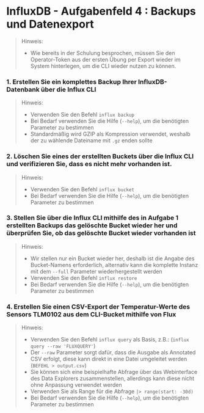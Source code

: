 # InfluxDB - Aufgabenfeld 4 : Backups und Datenexport

> Hinweis:
> - Wie bereits in der Schulung besprochen, müssen Sie den Operator-Token aus der ersten Übung per Export wieder im System hinterlegen, um die CLI wieder nutzen zu können.

### 1. Erstellen Sie ein komplettes Backup Ihrer InfluxDB-Datenbank über die Influx CLI
> Hinweis:
>
> - Verwenden Sie den Befehl `influx backup`
> - Bei Bedarf verwenden Sie die Hilfe (`--help`), um die benötigten Parameter zu bestimmen
> - Standardmäßig wird GZIP als Kompression verwendet, weshalb der zu wählende Dateiname mit `.gz` enden sollte

### 2. Löschen Sie eines der erstellten Buckets über die Influx CLI und verifizieren Sie, dass es nicht mehr vorhanden ist.
> Hinweis:
>
> - Verwenden Sie den Befehl `influx bucket`
> - Bei Bedarf verwenden Sie die Hilfe (`--help`), um die benötigten Parameter zu bestimmen

### 3. Stellen Sie über die Influx CLI mithilfe des in Aufgabe 1 erstellten Backups das gelöschte Bucket wieder her und überprüfen Sie, ob das gelöschte Bucket wieder vorhanden ist
> Hinweis:
>
> - Wir stellen nur ein Bucket wieder her, deshalb ist die Angabe des Bucket-Namens erforderlich, alternativ kann die komplette Instanz mit dem `--full` Parameter wiederhergestellt werden
> - Verwenden Sie den Befehl `influx restore`
> - Bei Bedarf verwenden Sie die Hilfe (`--help`), um die benötigten Parameter zu bestimmen

### 4. Erstellen Sie einen CSV-Export der Temperatur-Werte des Sensors TLM0102 aus dem CLI-Bucket mithilfe von Flux
> Hinweis:
>
> - Verwenden Sie den Befehl `influx query` als Basis, z.B.: (`influx query --raw 'FLUXQUERY'`)
> - Der `--raw` Parameter sorgt dafür, dass die Ausgabe als Annotated CSV erfolgt, diese kann direkt in eine Datei umgeleitet werden (`BEFEHL > output.csv`)
> - Sie können sich eine beispielhafte Abfrage über das Webinterface des Data Explorers zusammenstellen, allerdings kann diese nicht ohne Anpassung verwendet werden
> - Verwenden Sie als Range für die Abfrage `|> range(start: -30d)`
> - Bei Bedarf verwenden Sie die Hilfe (`--help`), um die benötigten Parameter zu bestimmen
